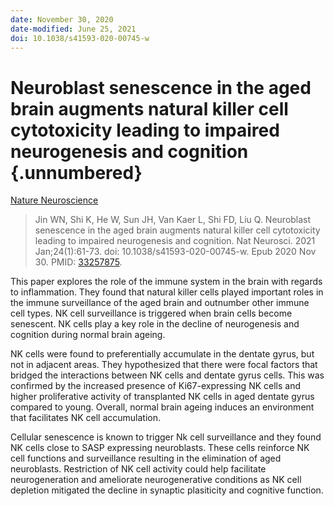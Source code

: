 ```yaml
---
date: November 30, 2020
date-modified: June 25, 2021
doi: 10.1038/s41593-020-00745-w
---
```


# Neuroblast senescence in the aged brain augments natural killer cell cytotoxicity leading to impaired neurogenesis and cognition {.unnumbered}

[Nature Neuroscience](https://www.nature.com/articles/s41593-020-00745-w)

> Jin WN, Shi K, He W, Sun JH, Van Kaer L, Shi FD, Liu Q. Neuroblast senescence
> in the aged brain augments natural killer cell cytotoxicity leading to
> impaired neurogenesis and cognition. Nat Neurosci. 2021 Jan;24(1):61-73. doi:
> 10.1038/s41593-020-00745-w. Epub 2020 Nov 30. PMID:
> [33257875](https://pubmed.ncbi.nlm.nih.gov/33257875).

This paper explores the role of the immune system in the brain with regards to
inflammation. They found that natural killer cells played important roles in the
immune surveillance of the aged brain and outnumber other immune cell types. NK
cell surveillance is triggered when brain cells become senescent. NK cells play
a key role in the decline of neurogenesis and cognition during normal brain
ageing.

NK cells were found to preferentially accumulate in the dentate gyrus, but not
in adjacent areas. They hypothesized that there were focal factors that bridged
the interactions between NK cells and dentate gyrus cells. This was confirmed by
the increased presence of Ki67-expressing NK cells and higher proliferative
activity of transplanted NK cells in aged dentate gyrus compared to young.
Overall, normal brain ageing induces an environment that facilitates NK cell
accumulation.

Cellular senescence is known to trigger Nk cell surveillance and they found NK
cells close to SASP expressing neuroblasts. These cells reinforce NK cell
functions and surveillance resulting in the elimination of aged neuroblasts.
Restriction of NK cell activity could help facilitate neurogeneration and
ameliorate neurogenerative conditions as NK cell depletion mitigated the decline
in synaptic plasiticity and cognitive function.
